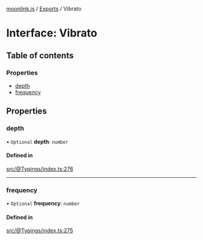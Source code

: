 [moonlink.js](../README.md) / [Exports](../modules.md) / Vibrato

# Interface: Vibrato

## Table of contents

### Properties

- [depth](Vibrato.md#depth)
- [frequency](Vibrato.md#frequency)

## Properties

### depth

• `Optional` **depth**: `number`

#### Defined in

[src/@Typings/index.ts:276](https://github.com/Ecliptia/moonlink.js/blob/694fece/src/@Typings/index.ts#L276)

___

### frequency

• `Optional` **frequency**: `number`

#### Defined in

[src/@Typings/index.ts:275](https://github.com/Ecliptia/moonlink.js/blob/694fece/src/@Typings/index.ts#L275)
